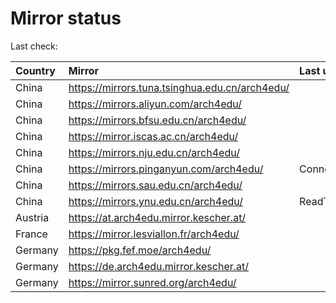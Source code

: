 <script src="./time.js"></script>
# Mirror status
Last check: <script type="text/javascript">localize(1678529943.234288);</script>

|Country|Mirror|Last update|
|:------|:-----|:----------|
|China|https://mirrors.tuna.tsinghua.edu.cn/arch4edu/|<script type="text/javascript">localize(1678516475);</script>|
|China|https://mirrors.aliyun.com/arch4edu/|<script type="text/javascript">localize(1678473119);</script>|
|China|https://mirrors.bfsu.edu.cn/arch4edu/|<script type="text/javascript">localize(1678473119);</script>|
|China|https://mirror.iscas.ac.cn/arch4edu/|<script type="text/javascript">localize(1678516475);</script>|
|China|https://mirrors.nju.edu.cn/arch4edu/|<script type="text/javascript">localize(1678430487);</script>|
|China|https://mirrors.pinganyun.com/arch4edu/|ConnectionError|
|China|https://mirrors.sau.edu.cn/arch4edu/|<script type="text/javascript">localize(1673850842);</script>|
|China|https://mirrors.ynu.edu.cn/arch4edu/|ReadTimeout|
|Austria|https://at.arch4edu.mirror.kescher.at/|<script type="text/javascript">localize(1678473119);</script>|
|France|https://mirror.lesviallon.fr/arch4edu/|<script type="text/javascript">localize(1678473119);</script>|
|Germany|https://pkg.fef.moe/arch4edu/|<script type="text/javascript">localize(1678473119);</script>|
|Germany|https://de.arch4edu.mirror.kescher.at/|<script type="text/javascript">localize(1678473119);</script>|
|Germany|https://mirror.sunred.org/arch4edu/|<script type="text/javascript">localize(1678473119);</script>|

<script src="./tablefilter/tablefilter.js"></script>
<script src="./table.js"></script>